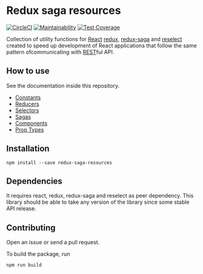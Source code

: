 # Redux saga resources

[![CircleCI](https://circleci.com/gh/just-paja/redux-saga-resources.svg?style=shield)](https://circleci.com/gh/just-paja/redux-saga-resources)
[![Maintainability](https://api.codeclimate.com/v1/badges/bd67aac0e16f66e5b30f/maintainability)](https://codeclimate.com/github/just-paja/redux-saga-resources/maintainability)
[![Test Coverage](https://api.codeclimate.com/v1/badges/bd67aac0e16f66e5b30f/test_coverage)](https://codeclimate.com/github/just-paja/redux-saga-resources/test_coverage)

Collection of utility functions for [React](https://reactjs.org) [redux](https://redux.js.org), [redux-saga](https://github.com/redux-saga/redux-saga) and [reselect](https://github.com/reactjs/reselect) created to speed up development of React applications that follow the same pattern ofcommunicating with [REST](https://en.wikipedia.org/wiki/Representational_state_transfer)ful API.

## How to use

See the documentation inside this repository.

* [Constants](./src/CONSTANTS.md)
* [Reducers](./src/reducers)
* [Selectors](./src/selectors)
* [Sagas](./src/sagas)
* [Components](./src/components)
* [Prop Types](./src/PROPTYPES.md)


## Installation

```shell
npm install --save redux-saga-resources
```

## Dependencies

It requires react, redux, redux-saga and reselect as peer dependency. This library should be able to take any version of the library since some stable API release.

## Contributing

Open an issue or send a pull request.

To build the package, run

```shell
npm run build
```

